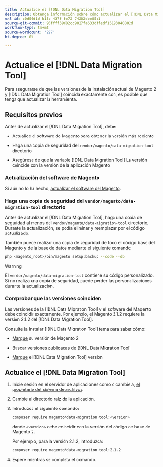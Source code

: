 ```yaml
---
title: Actualice el [!DNL Data Migration Tool]
description: Obtenga información sobre cómo actualizar el [!DNL Data Migration Tool] para transferir datos entre Magento 1 y Magento 2.
exl-id: c0d56d1d-b15b-437f-be72-74282dbe85c1
source-git-commit: 95ffff39d82cc9027fa633dffedf15193040802d
workflow-type: tm+mt
source-wordcount: '227'
ht-degree: 0%

---
```


# Actualice el [!DNL Data Migration Tool]

Para asegurarse de que las versiones de la instalación actual de Magento 2 y [!DNL Data Migration Tool] coincida exactamente con, es posible que tenga que actualizar la herramienta.

## Requisitos previos

Antes de actualizar el [!DNL Data Migration Tool], debe:

* Actualice el software de Magento para obtener la versión más reciente

* Haga una copia de seguridad del `vendor/magento/data-migration-tool` directorio

* Asegúrese de que la variable [!DNL Data Migration Tool] La versión coincide con la versión de la aplicación Magento

### Actualización del software de Magento

Si aún no lo ha hecho, [actualizar el software del Magento](../../upgrade/overview.md).

### Haga una copia de seguridad del `vendor/magento/data-migration-tool` directorio

Antes de actualizar el [!DNL Data Migration Tool], haga una copia de seguridad al menos del `vendor/magento/data-migration-tool` directorio. Durante la actualización, se podía eliminar y reemplazar por el código actualizado.

También puede realizar una copia de seguridad de todo el código base del Magento y de la base de datos mediante el siguiente comando:

```bash
php <magento_root>/bin/magento setup:backup --code --db
```

>[!WARNING]
>
>El `vendor/magento/data-migration-tool` contiene su código personalizado. Si no realiza una copia de seguridad, puede perder las personalizaciones durante la actualización.


### Comprobar que las versiones coinciden

Las versiones de la [!DNL Data Migration Tool] y el software del Magento debe coincidir exactamente. Por ejemplo, el Magento 2.1.2 requiere la versión 2.1.2 del [!DNL Data Migration Tool].

Consulte la [Instalar [!DNL Data Migration Tool]](install.md) tema para saber cómo:

* [Marque](install.md#check-your-version) su versión de Magento 2

* [Buscar](install.md#find-released-versions-of-data-migration-tool) versiones publicadas de [!DNL Data Migration Tool]

* [Marque](install.md#check-version-of-installed-data-migration-tool) el [!DNL Data Migration Tool] version

## Actualice el [!DNL Data Migration Tool]

1. Inicie sesión en el servidor de aplicaciones como o cambie a, [el propietario del sistema de archivos](../../installation/prerequisites/file-system/overview.md).
1. Cambie al directorio raíz de la aplicación.
1. Introduzca el siguiente comando:

   ```bash
   composer require magento/data-migration-tool:<version>
   ```

   donde `<version>` debe coincidir con la versión del código de base de Magento 2.

   Por ejemplo, para la versión 2.1.2, introduzca:

   ```bash
   composer require magento/data-migration-tool:2.1.2
   ```

1. Espere mientras se completa el comando.
